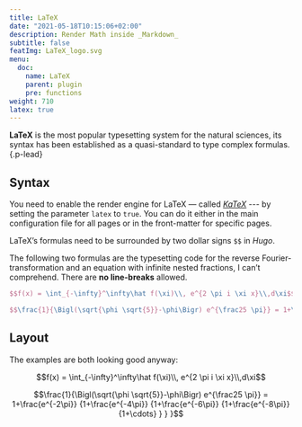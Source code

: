 ```yaml
---
title: LaTeX
date: "2021-05-18T10:15:06+02:00"
description: Render Math inside _Markdown_
subtitle: false
featImg: LaTeX_logo.svg
menu:
  doc:
    name: LaTeX
    parent: plugin
    pre: functions
weight: 710
latex: true
---
```


**LaTeX** is the most popular typesetting system for the natural sciences, its syntax has been established as a quasi-standard to type complex formulas.
{.p-lead} <!--more-->

## Syntax

You need to enable the render engine for LaTeX — called [_KaTeX_][katex] --- by setting the parameter `latex` to `true`. You can do it either in the main configuration file for all pages or in the front-matter for specific pages.

LaTeX’s formulas need to be surrounded by two dollar signs `$$` in _Hugo_.

The following two formulas are the typesetting code for the reverse Fourier-transformation and an equation with infinite nested fractions, I can’t comprehend. There are **no line-breaks** allowed.

```latex
$$f(x) = \int_{-\infty}^\infty\hat f(\xi)\\, e^{2 \pi i \xi x}\\,d\xi$$

$$\frac{1}{\Bigl(\sqrt{\phi \sqrt{5}}-\phi\Bigr) e^{\frac25 \pi}} = 1+\frac{e^{-2\pi}} {1+\frac{e^{-4\pi}} {1+\frac{e^{-6\pi}} {1+\frac{e^{-8\pi}} {1+\cdots} } } }$$
```

## Layout

The examples are both looking good anyway:

$$f(x) = \int_{-\infty}^\infty\hat f(\xi)\\, e^{2 \pi i \xi x}\\,d\xi$$

$$\frac{1}{\Bigl(\sqrt{\phi \sqrt{5}}-\phi\Bigr) e^{\frac25 \pi}} = 1+\frac{e^{-2\pi}} {1+\frac{e^{-4\pi}} {1+\frac{e^{-6\pi}} {1+\frac{e^{-8\pi}} {1+\cdots} } } }$$

[katex]: https://katex.org
